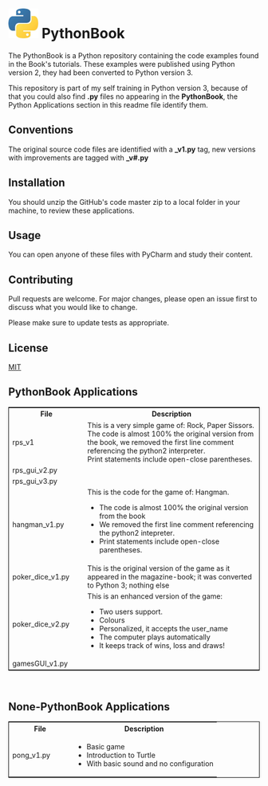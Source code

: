# <img src="images/python-logo1.png"> PythonBook

The PythonBook is a Python repository containing the code examples found in the Book's tutorials. These examples were published using Python version 2, they had been converted to Python version 3.

This repository is part of my self training in Python version 3, because of that you could also find **.py** files no appearing in the **PythonBook**, the Python Applications section in this readme file identify them.

## Conventions

The original source code files are identified with a **_v1.py** tag, new versions with improvements are tagged with **_v#.py**

## Installation

You should unzip the GitHub's code master zip to a local folder in your machine, to review these applications.

## Usage

You can open anyone of these files with PyCharm and study their content.

## Contributing
Pull requests are welcome. For major changes, please open an issue first to discuss what you would like to change.

Please make sure to update tests as appropriate.

## License
[MIT](https://choosealicense.com/licenses/mit/)

## PythonBook Applications

<table style="border: 1px solid black; witdh:100%;">
    <col style="width:30%; vertical-align: text-top;S">
    <col style="width:70%;">
    <tr>
        <th>File</th>
        <th>Description</th>
    </tr>
    <tr>
        <td>rps_v1</td>
        <td>This is a very simple game of: Rock, Paper Sissors.</br>
The code is almost 100% the original version from the book, we removed the first line comment referencing the python2 interpreter.<br>
Print statements include open-close parentheses.
    </td>
    </tr>
    <tr>
        <td>rps_gui_v2.py</td>
        <td></td>
    </tr>
    <tr>
        <td>rps_gui_v3.py</td>
        <td></td>
    </tr>
    <tr>
    <td>hangman_v1.py</td>
    <td>This is the code for the game of: Hangman.<ul>
<li>The code is almost 100% the original version from the book<li>We removed the first line comment referencing the python2 intepreter.<li>Print statements include open-close parentheses.</ul></td>
    </tr>
    <tr>
    <td>poker_dice_v1.py</td>
    <td>This is the original version of the game as it appeared in the magazine-book; it was converted to Python 3; nothing else<br>
</td>
    </tr>
    <tr>
    <td>poker_dice_v2.py</td>
    <td>This is an enhanced version of the game:<ul><li>Two users support.<li>Colours<li>Personalized, it accepts the user_name<li>The computer plays automatically<li>It keeps track of wins, loss and draws!</ul>
    </td>
    </tr>
    <tr>
        <td>gamesGUI_v1.py</td>
        <td></td>
    </tr>
</table><br>

## None-PythonBook Applications

<table style="border: 1px solid black; witdh:100%;">
  <col style="width:30%; vertical-align: text-top;S">
  <col style="width:70%;">
  <tr>
    <th>File</th>
    <th>Description</th>
  </tr>
  <tr>
    <td>pong_v1.py</td>
    <td><ul><li>Basic game<li>Introduction to Turtle<li>With basic sound and no configuration</ul>
    </td>
  </tr>
</table>


